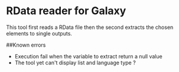 # RData reader for Galaxy
This tool first reads a RData file then the second extracts the chosen elements to single outputs.

##Known errors
* Execution fail when the variable to extract return a null value
* The tool yet can't display list and language type ?
